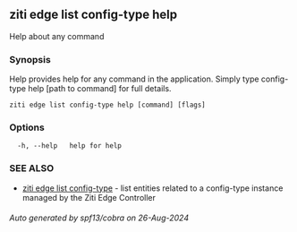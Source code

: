 ## ziti edge list config-type help

Help about any command

### Synopsis

Help provides help for any command in the application.
Simply type config-type help [path to command] for full details.

```
ziti edge list config-type help [command] [flags]
```

### Options

```
  -h, --help   help for help
```

### SEE ALSO

* [ziti edge list config-type](../config-type.md)	 - list entities related to a config-type instance managed by the Ziti Edge Controller

###### Auto generated by spf13/cobra on 26-Aug-2024
